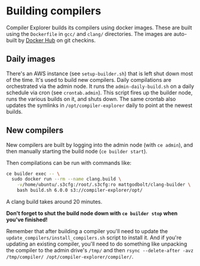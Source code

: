 # Building compilers

Compiler Explorer builds its compilers using docker images. These are built using the `Dockerfile` in `gcc/` and `clang/`
directories. The images are auto-built by [Docker Hub](https://hub.docker.com/r/mattgodbolt) on git checkins. 

## Daily images

There's an AWS instance (see `setup-builder.sh`) that is left shut down most of the time. It's used to build new
compilers. Daily compilations are orchestrated via the admin node. It runs the `admin-daily-build.sh` on a daily
schedule via cron (see `crontab.admin`). This script fires up the builder node, runs the various builds on it, and shuts down.
The same crontab also updates the symlinks in `/opt/compiler-explorer` daily to point at the newest builds.

## New compilers

New compilers are built by logging into the admin node (with `ce admin`), and then manually starting the build node (`ce builder start`).

Then compilations can be run with commands like:

```bash
ce builder exec -- \
  sudo docker run --rm --name clang.build \
    -v/home/ubuntu/.s3cfg:/root/.s3cfg:ro mattgodbolt/clang-builder \
    bash build.sh 6.0.0 s3://compiler-explorer/opt/
```

A clang build takes around 20 minutes.

**Don't forget to shut the build node down with `ce builder stop` when you've finished!**

Remember that after building a compiler you'll need to update the `update_compilers/install_compilers.sh` script
to install it. And if you're updating an existing compiler, you'll need to do something like unpacking the
compiler to the admin drive's `/tmp/` and then `rsync --delete-after -avz /tmp/compiler/ /opt/compiler-explorer/compiler/`.